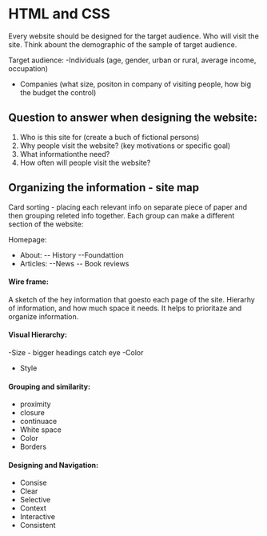 # HTML and  CSS

Every website should be designed for the target audience. Who will visit the site. Think abount the demographic of the sample of target audience.

Target audience:
-Individuals (age, gender, urban or rural, average income, occupation) 
- Companies (what size, positon in company of visiting people, how big the budget the control)

## Question to answer when designing the website:
1. Who is this site for (create a buch of fictional persons)
2. Why people visit the website? (key motivations or specific goal)
3. What informationthe need?
4. How often will people visit the website?

## Organizing the information - site map

Card sorting - placing each relevant info on separate piece of paper and then grouping releted info together. Each group can make a different section of the website:

Homepage:
- About:
    -- History
    --Foundattion
- Articles:
    --News
    -- Book reviews

#### Wire frame:
A sketch of the hey information that goesto each page of the site. Hierarhy of information, and how much space it needs. It helps to prioritaze and organize information.

#### Visual Hierarchy:
-Size - bigger headings catch eye
-Color
- Style

#### Grouping and similarity:
- proximity
- closure
- continuace
- White space
- Color 
- Borders

#### Designing and Navigation:
- Consise
- Clear 
- Selective
- Context
- Interactive
- Consistent

